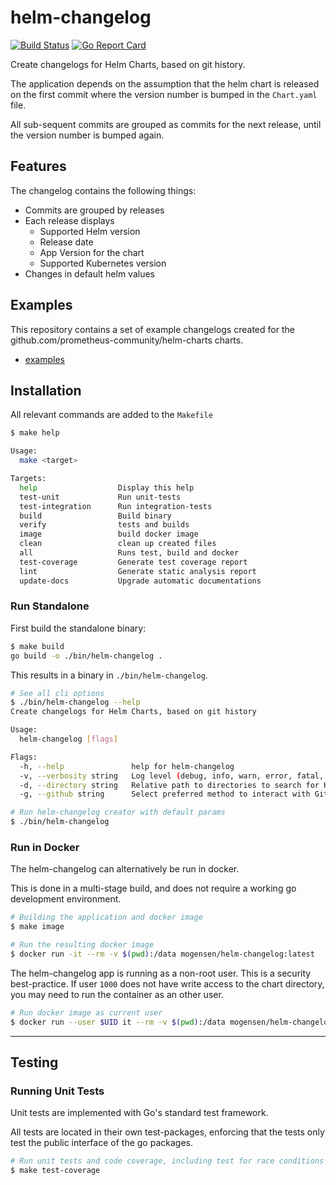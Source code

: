# helm-changelog

[![Build Status](https://img.shields.io/endpoint.svg?url=https%3A%2F%2Factions-badge.atrox.dev%2Fmogensen%2Fhelm-changelog%2Fbadge%3Fref%3Dmain&style=flat)](https://actions-badge.atrox.dev/mogensen/helm-changelog/goto?ref=main)
[![Go Report Card](https://goreportcard.com/badge/github.com/mogensen/helm-changelog)](https://goreportcard.com/report/github.com/mogensen/helm-changelog)

Create changelogs for Helm Charts, based on git history.

The application depends on the assumption that the helm chart is released on the first commit where the version number is bumped in the `Chart.yaml` file.

All sub-sequent commits are grouped as commits for the next release, until the version number is bumped again.

## Features

The changelog contains the following things:

- Commits are grouped by releases
- Each release displays 
  * Supported Helm version
  * Release date
  * App Version for the chart
  * Supported Kubernetes version
- Changes in default helm values

## Examples

This repository contains a set of example changelogs created for the github.com/prometheus-community/helm-charts charts.

 - [examples](https://github.com/mogensen/helm-changelog/tree/main/examples/)
 
## Installation

All relevant commands are added to the `Makefile`

```bash
$ make help

Usage:
  make <target>

Targets:
  help                  Display this help
  test-unit             Run unit-tests
  test-integration      Run integration-tests
  build                 Build binary
  verify                tests and builds
  image                 build docker image
  clean                 clean up created files
  all                   Runs test, build and docker
  test-coverage         Generate test coverage report
  lint                  Generate static analysis report
  update-docs           Upgrade automatic documentations
```

### Run Standalone

First build the standalone binary:

```bash
$ make build
go build -o ./bin/helm-changelog .
```

This results in a binary in `./bin/helm-changelog`.

```bash
# See all cli options
$ ./bin/helm-changelog --help
Create changelogs for Helm Charts, based on git history

Usage:
  helm-changelog [flags]

Flags:
  -h, --help               help for helm-changelog
  -v, --verbosity string   Log level (debug, info, warn, error, fatal, panic (default "warning")
  -d, --directory string   Relative path to directories to search for Helm Charts. By default scans all subdirectories of working directory.
  -g, --github string      Select preferred method to interact with GitHub (api, cli). Using the API requires a GitHub token set as an environment variable, while the CLI must be preconfigured.

# Run helm-changelog creator with default params
$ ./bin/helm-changelog
```

### Run in Docker

The helm-changelog can alternatively be run in docker.

This is done in a multi-stage build, and does not require a working go development environment.

```bash
# Building the application and docker image
$ make image

# Run the resulting docker image
$ docker run -it --rm -v $(pwd):/data mogensen/helm-changelog:latest
```

The helm-changelog app is running as a non-root user.
This is a security best-practice. If user `1000` does not have write access to the chart directory, you may need to run the container as an other user.


```bash
# Run docker image as current user
$ docker run --user $UID it --rm -v $(pwd):/data mogensen/helm-changelog:latest
```

---

## Testing

### Running Unit Tests

Unit tests are implemented with Go's standard test framework.

All tests are located in their own test-packages, enforcing that the tests only test the 
public interface of the go packages.

```bash
# Run unit tests and code coverage, including test for race conditions
$ make test-coverage
```
